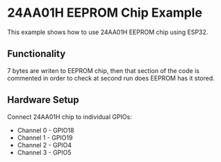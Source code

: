 # 24AA01H EEPROM Chip Example

This example shows how to use 24AA01H EEPROM chip using ESP32.

## Functionality

7 bytes are writen to EEPROM chip, then that section of the code is commented in order to check at second run does EEPROM has it stored. 

## Hardware Setup

Connect 24AA01H chip to individual GPIOs:

  * Channel 0 - GPIO18
  * Channel 1 - GPIO19
  * Channel 2 - GPIO4
  * Channel 3 - GPIO5

